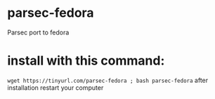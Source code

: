 # parsec-fedora
Parsec port to fedora  
# install with this command:
`wget https://tinyurl.com/parsec-fedora ; bash parsec-fedora`
after installation restart your computer
